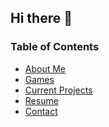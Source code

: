 ## Hi there 👋

### Table of Contents
- [About Me](#about-me)
- [Games](#games)
- [Current Projects](#current-projects)
- [Resume](#resume)
- [Contact](#contact)
<!--
**ZacharySpence/ZacharySpence** is a ✨ _special_ ✨ repository because its `README.md` (this file) appears on your GitHub profile.

Here are some ideas to get you started:

- 🔭 I’m currently working on ...
- 🌱 I’m currently learning ...
- 👯 I’m looking to collaborate on ...
- 🤔 I’m looking for help with ...
- 💬 Ask me about ...
- 📫 How to reach me: ...
- 😄 Pronouns: ...
- ⚡ Fun fact: ...
-->
